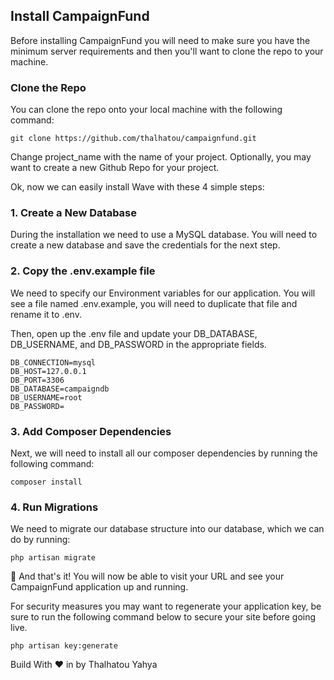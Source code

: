 ## Install CampaignFund
Before installing CampaignFund you will need to make sure you have the minimum server requirements and then you'll want to clone the repo to your machine.

### Clone the Repo
You can clone the repo onto your local machine with the following command:

```
git clone https://github.com/thalhatou/campaignfund.git

 ```

Change project_name with the name of your project. Optionally, you may want to create a new Github Repo for your project.

Ok, now we can easily install Wave with these 4 simple steps:

### 1. Create a New Database
During the installation we need to use a MySQL database. You will need to create a new database and save the credentials for the next step.

### 2. Copy the .env.example file
We need to specify our Environment variables for our application. You will see a file named .env.example, you will need to duplicate that file and rename it to .env.

Then, open up the .env file and update your DB_DATABASE, DB_USERNAME, and DB_PASSWORD in the appropriate fields.
```
DB_CONNECTION=mysql
DB_HOST=127.0.0.1
DB_PORT=3306
DB_DATABASE=campaigndb
DB_USERNAME=root
DB_PASSWORD=
```

### 3. Add Composer Dependencies
Next, we will need to install all our composer dependencies by running the following command:

```
composer install
```
### 4. Run Migrations 
We need to migrate our database structure into our database, which we can do by running:

```
php artisan migrate
```

🎉 And that's it! You will now be able to visit your URL and see your CampaignFund application up and running.

For security measures you may want to regenerate your application key, be sure to run the following command below to secure your site before going live.
```
php artisan key:generate
```
Build With  ❤️ in by Thalhatou Yahya
